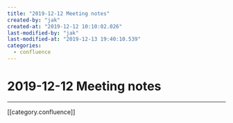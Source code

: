 ```yaml
---
title: "2019-12-12 Meeting notes"
created-by: "jak"
created-at: "2019-12-12 10:10:02.026"
last-modified-by: "jak"
last-modified-at: "2019-12-13 19:40:10.539"
categories:
  - confluence
---
```


# 2019-12-12 Meeting notes


---

[[category.confluence]]
